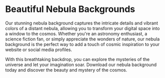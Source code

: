 <!--font:Montserrat-->

# Beautiful Nebula Backgrounds

Our stunning nebula background captures the intricate details and vibrant colors of a distant nebula, allowing you to transform your digital space into a window to the cosmos. Whether you're an astronomy enthusiast, a science fiction fan, or simply appreciate the wonders of nature, our nebula background is the perfect way to add a touch of cosmic inspiration to your website or social media profiles.

With this breathtaking backdrop, you can explore the mysteries of the universe and let your imagination soar. Download our nebula background today and discover the beauty and mystery of the cosmos.

<!--

Write me markdown content of website with wallpaper:

"A realistic photograph of a nebula, with bright colors and intricate details that showcase the beauty of the universe."

The header of the page should not be copy of the text but rather a real content of the website which is using this wallpaper.


---


# Explore the Mysteries of the Universe with Our Nebula Wallpaper

Transform your desktop or mobile device into a window to the cosmos with our stunning nebula wallpaper. This realistic photograph captures the intricate details and vibrant colors of a distant nebula, showcasing the breathtaking beauty of the universe.

Whether you're an astronomy enthusiast, a science fiction fan, or simply appreciate the wonders of nature, our nebula wallpaper is the perfect way to add a touch of cosmic inspiration to your digital space. Download it today and embark on a journey through the stars.


---


Heading should not include word "wallpaper". The website should not be about the wallpaper itself, wallpaper is just a related background, rewrite whole content.


---


# Discover the Wonders of the Universe with Our Stunning Nebula Background

Transform your digital space into a window to the cosmos with our breathtaking nebula background. This realistic photograph captures the intricate details and vibrant colors of a distant nebula, showcasing the beauty and mystery of the universe.

Whether you're an astronomy enthusiast, a science fiction fan, or simply appreciate the wonders of nature, our nebula background is the perfect way to add a touch of cosmic inspiration to your website or social media profiles. Let your imagination soar as you explore the mysteries of the universe with this stunning backdrop.

Download our nebula background today and embark on a journey through the stars.


---


Heading is too long, rewrite whole content.


---


# Explore the Universe with Our Nebula Background

Our stunning nebula background is a realistic photograph that captures the intricate details and vibrant colors of a distant nebula. With this breathtaking backdrop, you can transform your digital space into a window to the cosmos and discover the beauty and mystery of the universe.

Whether you're an astronomy enthusiast, a science fiction fan, or simply appreciate the wonders of nature, our nebula background is the perfect way to add a touch of cosmic inspiration to your website or social media profiles. Let your imagination soar as you explore the mysteries of the universe with this stunning background.

Download our nebula background today and embark on a journey through the stars.


---


Heading is too long, rewrite whole content.


---


# Discover the Beauty of the Universe with Our Nebula Background

Our stunning nebula background captures the intricate details and vibrant colors of a distant nebula, allowing you to transform your digital space into a window to the cosmos. Whether you're an astronomy enthusiast, a science fiction fan, or simply appreciate the wonders of nature, our nebula background is the perfect way to add a touch of cosmic inspiration to your website or social media profiles.

With this breathtaking backdrop, you can explore the mysteries of the universe and let your imagination soar. Download our nebula background today and discover the beauty and mystery of the cosmos.


---


Write me a Google font which is best fitting for the website.

Pick from the list:
- Orbitron
- Montserrat
- IBM Plex Sans
- Roboto
- Inter
- Poppins
- Barlow Condensed
- Great Vibes
- Futura
- Raleway
- Open Sans
- Exo 2
- Dancing Script
- Lobster
- Playfair Display
- Alegreya
- Lato


Write just the font name nothing else.


---


I would recommend using the "Montserrat" font for the website.

-->
